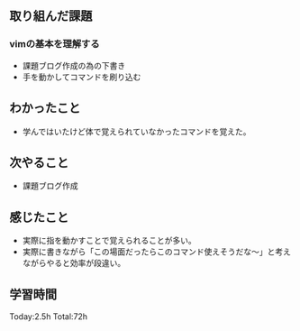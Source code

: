 ## 取り組んだ課題
### vimの基本を理解する
- 課題ブログ作成の為の下書き
- 手を動かしてコマンドを刷り込む
## わかったこと
- 学んではいたけど体で覚えられていなかったコマンドを覚えた。
## 次やること
- 課題ブログ作成
## 感じたこと
- 実際に指を動かすことで覚えられることが多い。
- 実際に書きながら「この場面だったらこのコマンド使えそうだな～」と考えながらやると効率が段違い。
## 学習時間
Today:2.5h Total:72h

